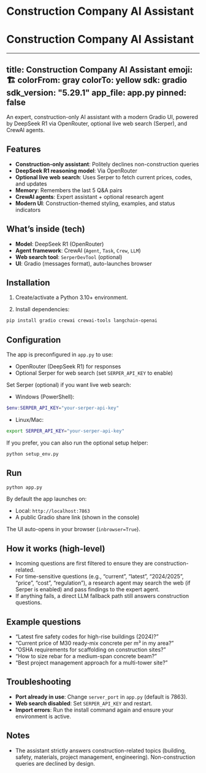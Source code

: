 # Construction Company AI Assistant

# Construction Company AI Assistant
---
title: Construction Company AI Assistant
emoji: 🏗️
colorFrom: gray
colorTo: yellow
sdk: gradio
sdk_version: "5.29.1"
app_file: app.py
pinned: false
---

An expert, construction-only AI assistant with a modern Gradio UI, powered by DeepSeek R1 via OpenRouter, optional live web search (Serper), and CrewAI agents.

## Features

- **Construction-only assistant**: Politely declines non-construction queries
- **DeepSeek R1 reasoning model**: Via OpenRouter
- **Optional live web search**: Uses Serper to fetch current prices, codes, and updates
- **Memory**: Remembers the last 5 Q&A pairs
- **CrewAI agents**: Expert assistant + optional research agent
- **Modern UI**: Construction-themed styling, examples, and status indicators

## What’s inside (tech)

- **Model**: DeepSeek R1 (OpenRouter)
- **Agent framework**: CrewAI (`Agent`, `Task`, `Crew`, `LLM`)
- **Web search tool**: `SerperDevTool` (optional)
- **UI**: Gradio (messages format), auto-launches browser

## Installation

1) Create/activate a Python 3.10+ environment.

2) Install dependencies:
```bash
pip install gradio crewai crewai-tools langchain-openai
```

## Configuration

The app is preconfigured in `app.py` to use:
- OpenRouter (DeepSeek R1) for responses
- Optional Serper for web search (set `SERPER_API_KEY` to enable)

Set Serper (optional) if you want live web search:
- Windows (PowerShell):
```powershell
$env:SERPER_API_KEY="your-serper-api-key"
```
- Linux/Mac:
```bash
export SERPER_API_KEY="your-serper-api-key"
```

If you prefer, you can also run the optional setup helper:
```bash
python setup_env.py
```

## Run

```bash
python app.py
```

By default the app launches on:
- Local: `http://localhost:7863`
- A public Gradio share link (shown in the console)

The UI auto-opens in your browser (`inbrowser=True`).

## How it works (high-level)

- Incoming questions are first filtered to ensure they are construction-related.
- For time-sensitive questions (e.g., “current”, “latest”, “2024/2025”, “price”, “cost”, “regulation”), a research agent may search the web (if Serper is enabled) and pass findings to the expert agent.
- If anything fails, a direct LLM fallback path still answers construction questions.

## Example questions

- “Latest fire safety codes for high-rise buildings (2024)?”
- “Current price of M30 ready-mix concrete per m³ in my area?”
- “OSHA requirements for scaffolding on construction sites?”
- “How to size rebar for a medium-span concrete beam?”
- “Best project management approach for a multi-tower site?”

## Troubleshooting

- **Port already in use**: Change `server_port` in `app.py` (default is 7863).
- **Web search disabled**: Set `SERPER_API_KEY` and restart.
- **Import errors**: Run the install command again and ensure your environment is active.

## Notes

- The assistant strictly answers construction-related topics (building, safety, materials, project management, engineering). Non-construction queries are declined by design.

